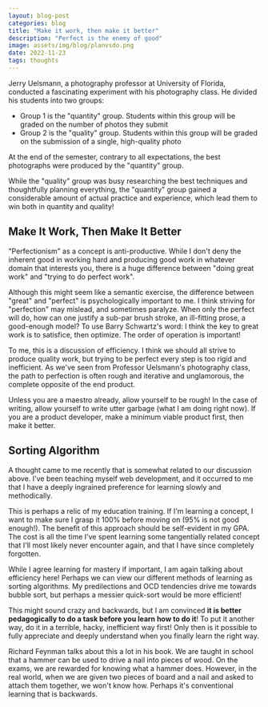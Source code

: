 ```yaml
---
layout: blog-post
categories: blog
title: "Make it work, then make it better"
description: "Perfect is the enemy of good"
image: assets/img/blog/planvsdo.png
date: 2022-11-23
tags: thoughts
---
```


Jerry Uelsmann, a photography professor at University of Florida, conducted a fascinating experiment with his photography class. He divided his students into two groups:

* Group 1 is the "quantity" group. Students within this group will be graded on the number of photos they submit
* Group 2 is the "quality" group. Students within this group will be graded on the submission of a single, high-quality photo

At the end of the semester, contrary to all expectations, the best photographs were produced by the "quantity" group. 

While the "quality" group was busy researching the best techniques and thoughtfully planning everything, the "quantity" group gained a considerable amount of actual practice and experience, which lead them to win both in quantity and quality!



## Make It Work, Then Make It Better

"Perfectionism" as a concept is anti-productive. While I don't deny the inherent good in working hard and producing good work in whatever domain that interests you, there is a huge difference between "doing great work" and "trying to do perfect work". 

Although this might seem like a semantic exercise, the difference between "great" and "perfect" is psychologically important to me. I think striving for "perfection" may mislead, and sometimes paralyze. When only the perfect will do, how can one justify a sub-par brush stroke, an ill-fitting prose, a good-enough model? To use Barry Schwartz's word: I think the key to great work is to satisfice, then optimize. The order of operation is important!

To me, this is a discussion of efficiency. I think we should all strive to produce quality work, but trying to be perfect every step is too rigid and inefficient. As we've seen from Professor Uelsmann's photography class, the path to perfection is often rough and iterative and unglamorous, the complete opposite of the end product.

Unless you are a maestro already, allow yourself to be rough! In the case of writing, allow yourself to write utter garbage (what I am doing right now). If you are a product developer, make a minimum viable product first, then make it better. 

## Sorting Algorithm

A thought came to me recently that is somewhat related to our discussion above. I've been teaching myself web development, and it occurred to me that I have a deeply ingrained preference for learning slowly and methodically. 

This is perhaps a relic of my education training. If I'm learning a concept, I want to make sure I grasp it 100% before moving on (95% is not good enough!). The benefit of this approach should be self-evident in my GPA. The cost is all the time I've spent learning some tangentially related concept that I'll most likely never encounter again, and that I have since completely forgotten.

While I agree learning for mastery if important, I am again talking about efficiency here! Perhaps we can view our different methods of learning as sorting algorithms. My predilections and OCD tendencies drive me towards bubble sort, but perhaps a messier quick-sort would be more efficient!

This might sound crazy and backwards, but I am convinced **it is better pedagogically to do a task before you learn how to do it**! To put it another way, do it in a terrible, hacky, inefficient way first! Only then is it possible to fully appreciate and deeply understand when you finally learn the right way.

Richard Feynman talks about this a lot in his book. We are taught in school that a hammer can be used to drive a nail into pieces of wood. On the exams, we are rewarded for knowing what a hammer does. However, in the real world, when we are given two pieces of board and a nail and asked to attach them together, we won't know how. Perhaps it's conventional learning that is backwards.







